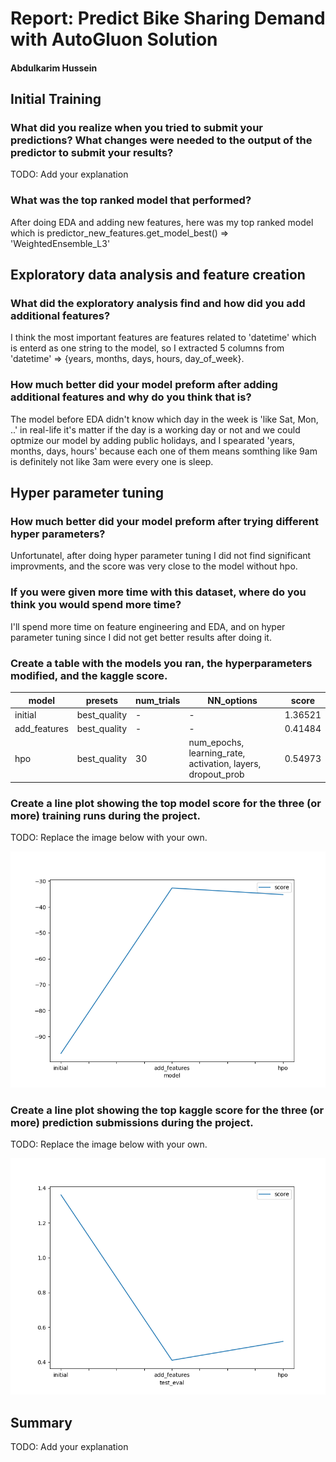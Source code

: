 # Report: Predict Bike Sharing Demand with AutoGluon Solution
#### Abdulkarim Hussein

## Initial Training
### What did you realize when you tried to submit your predictions? What changes were needed to the output of the predictor to submit your results?
TODO: Add your explanation

### What was the top ranked model that performed?
After doing EDA and adding new features, here was my top ranked model which is
predictor_new_features.get_model_best() => 'WeightedEnsemble_L3'

## Exploratory data analysis and feature creation
### What did the exploratory analysis find and how did you add additional features?
I think the most important features are features related to 'datetime' which is enterd as one string to the model, so I extracted 5 columns from 'datetime' => {years, months, days, hours, day_of_week}.

### How much better did your model preform after adding additional features and why do you think that is?
The model before EDA didn't know which day in the week is 'like Sat, Mon, ..' in real-life it's matter if the day is a working day or not and we could optmize our model by adding public holidays, and I spearated 'years, months, days, hours' because each one of them means somthing like 9am is definitely not like 3am were every one is sleep.

## Hyper parameter tuning
### How much better did your model preform after trying different hyper parameters?
Unfortunatel, after doing hyper parameter tuning I did not find significant improvments, and the score was very close to the model without hpo.

### If you were given more time with this dataset, where do you think you would spend more time?
I'll spend more time on feature engineering and EDA, and on hyper parameter tuning since I did not get better results after doing it.

### Create a table with the models you ran, the hyperparameters modified, and the kaggle score.
|model|presets|num_trials|NN_options|score|
|--|--|--|--|--|
|initial|best_quality|-|-|1.36521|
|add_features|best_quality|-|-|0.41484|
|hpo|best_quality|30|num_epochs, learning_rate, activation, layers, dropout_prob|0.54973|

### Create a line plot showing the top model score for the three (or more) training runs during the project.

TODO: Replace the image below with your own.

![model_train_score.png](img/model_train_score.png)

### Create a line plot showing the top kaggle score for the three (or more) prediction submissions during the project.

TODO: Replace the image below with your own.

![model_test_score.png](img/model_test_score.png)

## Summary
TODO: Add your explanation
